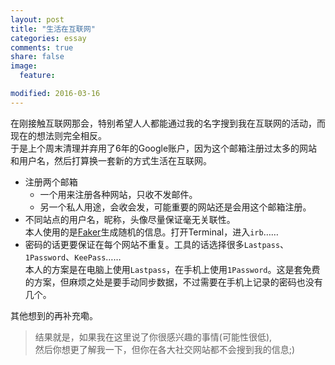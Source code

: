 ```yaml
---
layout: post
title: "生活在互联网"
categories: essay
comments: true
share: false
image:
  feature:

modified: 2016-03-16
---
```


在刚接触互联网那会，特别希望人人都能通过我的名字搜到我在互联网的活动，而现在的想法则完全相反。<br>
于是上个周末清理并弃用了6年的Google账户，因为这个邮箱注册过太多的网站和用户名，然后打算换一套新的方式生活在互联网。

- 注册两个邮箱
  - 一个用来注册各种网站，只收不发邮件。
  - 另一个私人用途，会收会发，可能重要的网站还是会用这个邮箱注册。
- 不同站点的用户名，昵称，头像尽量保证毫无关联性。
  <br>本人使用的是[Faker](https://github.com/stympy/faker)生成随机的信息。打开Terminal，进入`irb`……
- 密码的话更要保证在每个网站不重复。工具的话选择很多`Lastpass`、`1Password`、`KeePass`……
  <br>本人的方案是在电脑上使用`Lastpass`，在手机上使用`1Password`。这是套免费的方案，但麻烦之处是要手动同步数据，不过需要在手机上记录的密码也没有几个。

其他想到的再补充嘞。

> 结果就是，如果我在这里说了你很感兴趣的事情(可能性很低),<br>
> 然后你想更了解我一下，但你在各大社交网站都不会搜到我的信息;)
